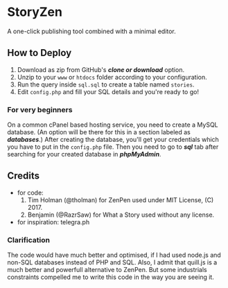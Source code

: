 # StoryZen

A one-click publishing tool combined with a minimal editor.

## How to Deploy

1. Download as zip from GitHub\'s ___clone or download___ option.
2. Unzip to your `www` or `htdocs` folder according to your configuration.
3. Run the query inside `sql.sql` to create a table named `stories`.
4. Edit `config.php` and fill your SQL details and you\'re ready to go!

### For very beginners

On a common cPanel based hosting service, you need to create a MySQL database. (An option will be there for this in a section labeled as ___databases___.) After creating the database, you\'ll get your credentials which you have to put in the `config.php` file. Then you need to go to ___sql___ tab after searching for your created database in ___phpMyAdmin___.

## Credits

* for code:
    1. Tim Holman (@tholman) for ZenPen used under MIT License, (C) 2017.
    2. Benjamin (@RazrSaw) for What a Story used without any license.
* for inspiration:
    telegra.ph

### Clarification

 The code would have much better and optimised, if I had used node.js and non-SQL databases instead of PHP and SQL. Also, I admit that quill.js is a much better and powerfull alternative to ZenPen. But some industrials constraints compelled me to write this code in the way you are seeing it.
